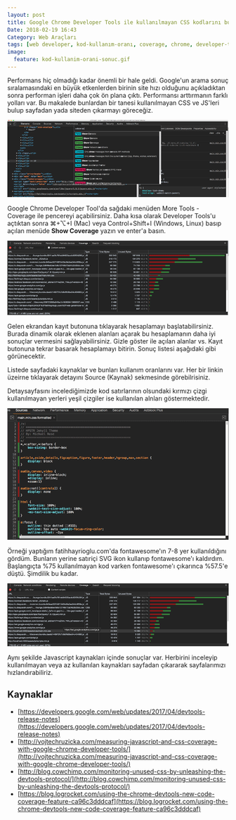 ```yaml
---
layout: post
title: Google Chrome Developer Tools ile kullanılmayan CSS kodlarını bulmak
Date: 2018-02-19 16:43
Category: Web Araçları
tags: [web developer, kod-kullanım-oranı, coverage, chrome, developer-tools]
image:
  feature: kod-kullanim-orani-sonuc.gif
---
```


Performans hiç olmadığı kadar önemli bir hale geldi. Google'un arama sonuç sıralamasındaki en büyük etkenlerden birinin site hızı olduğunu açıkladıktan sonra performan işleri daha çok ön plana çıktı. Performansı arttırmanın farklı yolları var. Bu makalede bunlardan bir tanesi kullanılmayan CSS ve JS'leri bulup sayfadan yada siteden çıkarmayı göreceğiz.

![Developer Tools Coverage Açma](/images/kod-kullanim-orani-ac.gif)

Google Chrome Developer Tool'da sağdaki menüden More Tools - Coverage ile pencereyi açabilirsiniz. Daha kısa olarak Developer Tools'u açtıktan sonra ⌘+⌥+I (Mac) veya Control+Shift+I (Windows, Linux) basıp açılan menüde **Show Coverage** yazın ve enter'a basın.

![Developer Tools Coverage](/images/kod-kullanim-orani-baslangic.gif)

Gelen ekrandan kayıt butonuna tıklayarak hesaplamayı başlatabilirsiniz. Burada dinamik olarak eklenen alanları açarak bu hesaplamanın daha iyi sonuçlar vermesini sağlayabilirsiniz. Gizle göster ile açılan alanlar vs. Kayıt butonuna tekrar basarak hesaplamayı bitirin. Sonuç listesi aşağıdaki gibi görünecektir.

Listede sayfadaki kaynaklar ve bunları kullanım oranlarını var. Her bir linkin üzeirne tıklayarak detayını Source (Kaynak) sekmesinde görebilrisiniz.

Detaysayfasını incelediğimizde kod satırlarının olsundaki kırmızı çizgi kullanılmayan yerleri yeşil çizgiler ise kullanılan alnları göstermektedir.

![Developer Tools Coverage](/images/kod-kullanim-orani-detay.gif)

Örneği yaptığım fatihhayrioglu.com'da fontawesome'ın 7-8 yer kullanıldığını gördüm. Bunların yerine satıriçi SVG ikon kullanıp fontawesome'ı kaldırdım. Başlangıçta %75 kullanılmayan kod varken fontawesome'ı çıkarınca %57.5'e düştü. Şimdilik bu kadar. 

![Developer Tools Coverage](/images/kod-kullanim-orani-sonuc.gif)

Aynı şekilde Javascript kaynakları içinde sonuçlar var. Herbirini inceleyip kullanılmayan veya az kullanılan kaynakları sayfadan çıkararak sayfalarımızı hızlandırabiliriz.


## Kaynaklar

 - [https://developers.google.com/web/updates/2017/04/devtools-release-notes](https://developers.google.com/web/updates/2017/04/devtools-release-notes)
 - [http://vojtechruzicka.com/measuring-javascript-and-css-coverage-with-google-chrome-developer-tools/](http://vojtechruzicka.com/measuring-javascript-and-css-coverage-with-google-chrome-developer-tools/)
 - [http://blog.cowchimp.com/monitoring-unused-css-by-unleashing-the-devtools-protocol/](http://blog.cowchimp.com/monitoring-unused-css-by-unleashing-the-devtools-protocol/)
 - [https://blog.logrocket.com/using-the-chrome-devtools-new-code-coverage-feature-ca96c3dddcaf](https://blog.logrocket.com/using-the-chrome-devtools-new-code-coverage-feature-ca96c3dddcaf)